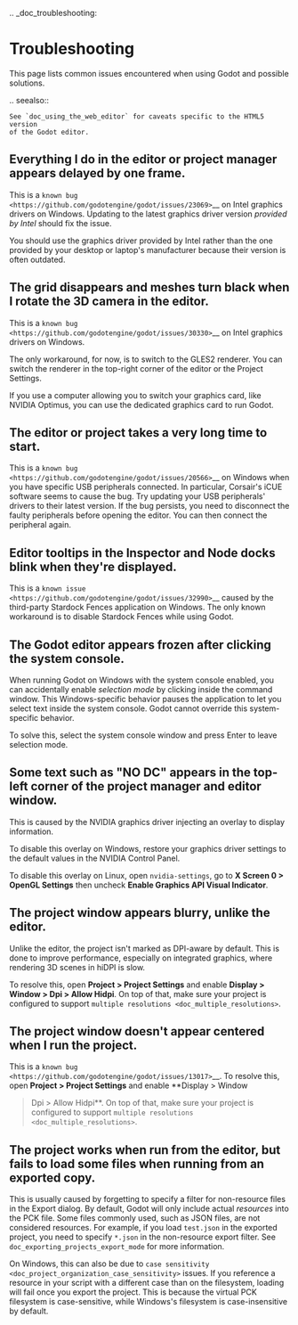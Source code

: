 .. _doc_troubleshooting:

Troubleshooting
===============

This page lists common issues encountered when using Godot and possible solutions.

.. seealso::

    See `doc_using_the_web_editor` for caveats specific to the HTML5 version
    of the Godot editor.

Everything I do in the editor or project manager appears delayed by one frame.
------------------------------------------------------------------------------

This is a `known bug <https://github.com/godotengine/godot/issues/23069>`__ on
Intel graphics drivers on Windows. Updating to the latest graphics driver
version *provided by Intel* should fix the issue.

You should use the graphics driver provided by Intel rather than the one
provided by your desktop or laptop's manufacturer because their version is often
outdated.

The grid disappears and meshes turn black when I rotate the 3D camera in the editor.
------------------------------------------------------------------------------------

This is a `known bug <https://github.com/godotengine/godot/issues/30330>`__ on
Intel graphics drivers on Windows.

The only workaround, for now, is to switch to the GLES2 renderer. You can switch
the renderer in the top-right corner of the editor or the Project Settings.

If you use a computer allowing you to switch your graphics card, like NVIDIA
Optimus, you can use the dedicated graphics card to run Godot.

The editor or project takes a very long time to start.
------------------------------------------------------

This is a `known bug <https://github.com/godotengine/godot/issues/20566>`__ on
Windows when you have specific USB peripherals connected. In particular,
Corsair's iCUE software seems to cause the bug. Try updating your USB
peripherals' drivers to their latest version. If the bug persists, you need to
disconnect the faulty peripherals before opening the editor. You can then
connect the peripheral again.

Editor tooltips in the Inspector and Node docks blink when they're displayed.
-----------------------------------------------------------------------------

This is a `known issue <https://github.com/godotengine/godot/issues/32990>`__
caused by the third-party Stardock Fences application on Windows.
The only known workaround is to disable Stardock Fences while using Godot.

The Godot editor appears frozen after clicking the system console.
------------------------------------------------------------------

When running Godot on Windows with the system console enabled, you can
accidentally enable *selection mode* by clicking inside the command window. This
Windows-specific behavior pauses the application to let you select text inside
the system console. Godot cannot override this system-specific behavior.

To solve this, select the system console window and press Enter to leave
selection mode.

Some text such as "NO DC" appears in the top-left corner of the project manager and editor window.
--------------------------------------------------------------------------------------------------

This is caused by the NVIDIA graphics driver injecting an overlay to display information.

To disable this overlay on Windows, restore your graphics driver settings to the
default values in the NVIDIA Control Panel.

To disable this overlay on Linux, open `nvidia-settings`, go to **X Screen 0 >
OpenGL Settings** then uncheck **Enable Graphics API Visual Indicator**.

The project window appears blurry, unlike the editor.
-----------------------------------------------------

Unlike the editor, the project isn't marked as DPI-aware by default. This is
done to improve performance, especially on integrated graphics, where rendering
3D scenes in hiDPI is slow.

To resolve this, open **Project > Project Settings** and enable **Display >
Window > Dpi > Allow Hidpi**. On top of that, make sure your project is
configured to support `multiple resolutions <doc_multiple_resolutions>`.

The project window doesn't appear centered when I run the project.
------------------------------------------------------------------

This is a `known bug <https://github.com/godotengine/godot/issues/13017>`__. To
resolve this, open **Project > Project Settings** and enable **Display > Window
> Dpi > Allow Hidpi**. On top of that, make sure your project is configured to
support `multiple resolutions <doc_multiple_resolutions>`.

The project works when run from the editor, but fails to load some files when running from an exported copy.
------------------------------------------------------------------------------------------------------------

This is usually caused by forgetting to specify a filter for non-resource files
in the Export dialog. By default, Godot will only include actual *resources*
into the PCK file. Some files commonly used, such as JSON files, are not
considered resources. For example, if you load `test.json` in the exported
project, you need to specify `*.json` in the non-resource export filter. See
`doc_exporting_projects_export_mode` for more information.

On Windows, this can also be due to `case sensitivity
<doc_project_organization_case_sensitivity>` issues. If you reference a resource
in your script with a different case than on the filesystem, loading will fail
once you export the project. This is because the virtual PCK filesystem is
case-sensitive, while Windows's filesystem is case-insensitive by default.
